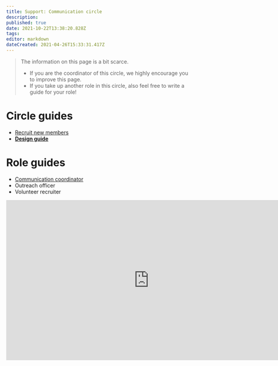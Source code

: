 ```yaml
---
title: Support: Communication circle
description: 
published: true
date: 2021-10-22T13:38:20.828Z
tags: 
editor: markdown
dateCreated: 2021-04-26T15:33:31.417Z
---
```


> The information on this page is a bit scarce.
> 
> -   If you are the coordinator of this circle, we highly encourage you to improve this page.
> -   If you take up another role in this circle, also feel free to write a guide for your role!

# Circle guides

-   [Recruit new members](/en/support/communication/recruit)
-   [**Design guide**](design-guide)

# Role guides

-   [Communication coordinator](/en/support/core/communications-coordinator)
-   Outreach officer
-   Volunteer recruiter

<iframe width="768" height="432" src="https://miro.com/app/live-embed/o9J_lpRWET8=/?moveToViewport=-8097,4762,6064,3322" frameBorder="0" scrolling="no" allowFullScreen></iframe>